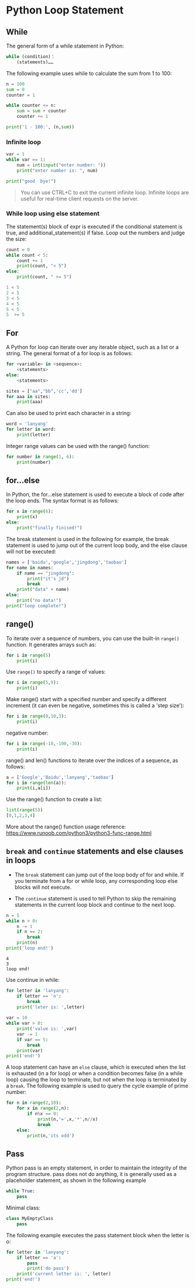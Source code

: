 # Python Loop Statement

## While

The general form of a while statement in Python:

```python
while (condition)：
    (statements)……
```

The following example uses while to calculate the sum from 1 to 100:

```python
n = 100
sum = 0
counter = 1

while counter <= n:
    sum = sum + counter
    counter += 1

print('1 - 100:', (n,sum))
```



### Infinite loop

```python
var = 1
while var == 1:
    num = int(input("enter number: "))
    print("enter number is: ", num)

print("good  bye!")
```

> You can use CTRL+C to exit the current infinite loop. Infinite loops are useful for real-time client requests on the server.



### While loop using else statement

The statement(s) block of expr is executed if the conditional statement is true, and additional_statement(s) if false. Loop out the numbers and judge the size:

```python
count = 0
while count < 5:
    count += 1
    print(count, "< 5")
else:
    print(count, " >= 5")
```

```python
1 < 5
2 < 5
3 < 5
4 < 5
5 < 5
5  >= 5
```



## For

A Python for loop can iterate over any iterable object, such as a list or a string. The general format of a for loop is as follows:

```python
for <variable> in <sequence>:
    <statements>
else:
    <statements>
```

```python
sites = ["aa","bb",'cc','dd']
for aaa in sites:
    print(aaa)
```

Can also be used to print each character in a string:

```python
word = 'lanyang'
for letter in word:
    print(letter)
```

Integer range values can be used with the range() function:

```python
for number in range(1, 6):
    print(number)
```



## for...else

In Python, the for...else statement is used to execute a block of code after the loop ends. The syntax format is as follows:

```python
for x in range(6):
    print(x)
else:
    print("finally finised!")
```

The break statement is used in the following for example, the break statement is used to jump out of the current loop body, and the else clause will not be executed:

```python
names = ['baidu','google','jingdong','taobao']
for name in names:
    if name == "jingdong":
        print("it's jd")
        break
    print("data" + name)
else:
    print("no data!")
print("loop complete!")
```



## range() 

To iterate over a sequence of numbers, you can use the built-in `range()` function. It generates arrays such as:

```python
for i in range(5)
	print(i)
```

Use `range()` to specify a range of values:

```python
for i in range(5,9):
    print(i)
```

Make range() start with a specified number and specify a different increment (it can even be negative, sometimes this is called a 'step size'):

```python
for i in range(0,10,3):
    print(i)
```

negative number:

```python
for i in range(-10,-100,-30):
    print(i)
```

range() and len() functions to iterate over the indices of a sequence, as follows:

```python
a = ['Google','Baidu','lanyang','taobao']
for i in range(len(a)):
    print(i,a[i])
```

Use the range() function to create a list:

```python
list(range(5))
[0,1,2,3,4]
```

More about the range() function usage reference: https://www.runoob.com/python3/python3-func-range.html



## `break` and `continue` statements and else clauses in loops

- The `break` statement can jump out of the loop body of for and while. If you terminate from a for or while loop, any corresponding loop else blocks will not execute.

- The `continue` statement is used to tell Python to skip the remaining statements in the current loop block and continue to the next loop.

```python
n = 5
while n > 0:
    n -= 1
    if n == 2:
    	break
    print(n)
print('loop end!')
```

```shell
4
3
loop end!
```

Use continue in while:

```python
for letter in 'lanyang':
    if letter == 'n':
        break
    print('leter is: ',letter)
    
var = 10
while var > 0:
    print('value is: ',var)
    var -= 1
    if var == 5:
        break
    print(var)
print('end!')
```

A loop statement can have an `else` clause, which is executed when the list is exhausted (in a for loop) or when a condition becomes false (in a while loop) causing the loop to terminate, but not when the loop is terminated by a `break`. The following example is used to query the cycle example of prime number:

```python
for n in range(2,10):
    for x in range(2,n):
        if n%x == 0:
            print(n,'=',x,'*',n//x)
            break
    else:
        print(n,'its odd')
```



## Pass

Python pass is an empty statement, in order to maintain the integrity of the program structure. pass does not do anything, it is generally used as a placeholder statement, as shown in the following example

```python
while True:
    pass
```



Minimal class:

```python
class MyEmptyClass
	pass
```



The following example executes the pass statement block when the letter is o:

```python
for letter in 'lanyang':
    if letter == 'a':
        pass
        print('do pass')
    print('current letter is: ', letter)
print('end!')
```

